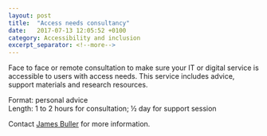 ```yaml
---
layout: post
title:  "Access needs consultancy"
date:   2017-07-13 12:05:52 +0100
category: Accessibility and inclusion
excerpt_separator: <!--more-->
---
```


Face to face or remote consultation to make sure your IT or digital service is accessible to users with access needs. This service includes advice, support materials and research resources.

Format: personal advice  
Length: 1 to 2 hours for consultation; ½ day for support session

Contact <a href="mailto:CentreOfExcellenceCentral@digital.homeoffice.gov.uk">James Buller</a> for more information.
